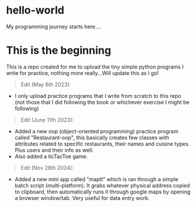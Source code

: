 # hello-world
My programming journey starts here....

# **This is the beginning**
This is a repo created for me to upload the tiny simple python programs I write for practice, nothing more really...Will update this as I go!
> Edit (May 6th 2023):
- I only upload practice programs that I write from scratch to this repo (not those that I did following the book or whichever exercise I might be following)
> Edit (June 11th 2023):
- Added a new oop (object-oriented programming) practice program called "Restaurant-oop", this basically creates few classes with attributes related to specific restaurants, their names and cuisine types. Plus users and their info as well.
- Also added a ticTacToe game.

> Edit (Nov 28th 2024):
- Added a new mini app called "mapIt" which is ran through a simple batch script (multi-platform). It grabs whatever physical address copied to clipboard, then automatically runs it through google maps by opening a browser window/tab. Very useful for data entry work.
